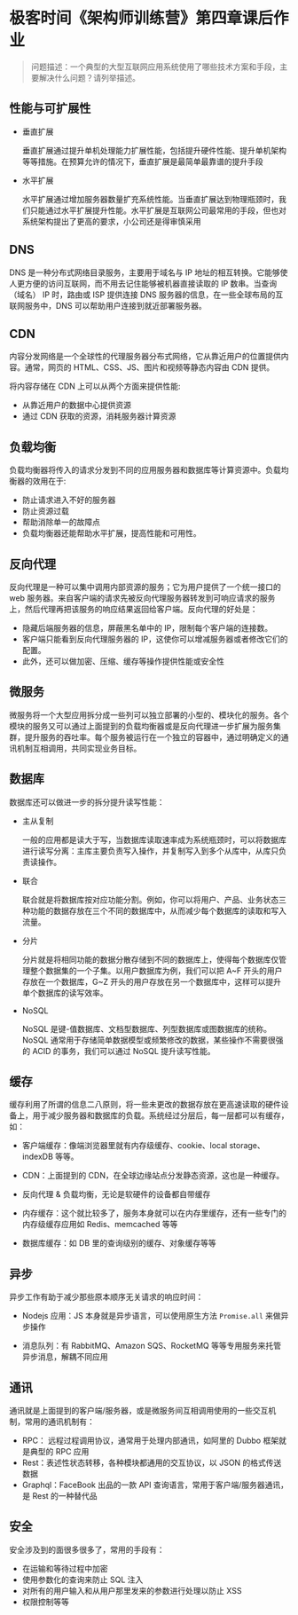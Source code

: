 # 极客时间《架构师训练营》第四章课后作业

> 问题描述：一个典型的大型互联网应用系统使用了哪些技术方案和手段，主要解决什么问题？请列举描述。

## 性能与可扩展性

- 垂直扩展

  垂直扩展通过提升单机处理能力扩展性能，包括提升硬件性能、提升单机架构等等措施。在预算允许的情况下，垂直扩展是最简单最靠谱的提升手段

- 水平扩展

  水平扩展通过增加服务器数量扩充系统性能。当垂直扩展达到物理瓶颈时，我们只能通过水平扩展提升性能。水平扩展是互联网公司最常用的手段，但也对系统架构提出了更高的要求，小公司还是得审慎采用

## DNS

DNS 是一种分布式网络目录服务，主要用于域名与 IP 地址的相互转换。它能够使人更方便的访问互联网，而不用去记住能够被机器直接读取的 IP 数串。当查询（域名） IP 时，路由或 ISP 提供连接 DNS 服务器的信息，在一些全球布局的互联网服务中，DNS 可以帮助用户连接到就近部署服务器。

## CDN

内容分发网络是一个全球性的代理服务器分布式网络，它从靠近用户的位置提供内容。通常，网页的 HTML、CSS、JS、图片和视频等静态内容由 CDN 提供。

将内容存储在 CDN 上可以从两个方面来提供性能:

- 从靠近用户的数据中心提供资源
- 通过 CDN 获取的资源，消耗服务器计算资源

## 负载均衡

负载均衡器将传入的请求分发到不同的应用服务器和数据库等计算资源中。负载均衡器的效用在于:

- 防止请求进入不好的服务器
- 防止资源过载
- 帮助消除单一的故障点
- 负载均衡器还能帮助水平扩展，提高性能和可用性。

## 反向代理

反向代理是一种可以集中调用内部资源的服务；它为用户提供了一个统一接口的 web 服务器。来自客户端的请求先被反向代理服务器转发到可响应请求的服务上，然后代理再把该服务的响应结果返回给客户端。反向代理的好处是：

- 隐藏后端服务器的信息，屏蔽黑名单中的 IP，限制每个客户端的连接数。
- 客户端只能看到反向代理服务器的 IP，这使你可以增减服务器或者修改它们的配置。
- 此外，还可以做加密、压缩、缓存等操作提供性能或安全性

## 微服务

微服务将一个大型应用拆分成一些列可以独立部署的小型的、模块化的服务。各个模块的服务又可以通过上面提到的负载均衡器或是反向代理进一步扩展为服务集群，提升服务的吞吐率。每个服务被运行在一个独立的容器中，通过明确定义的通讯机制互相调用，共同实现业务目标。

## 数据库

数据库还可以做进一步的拆分提升读写性能：

- 主从复制

  一般的应用都是读大于写，当数据库读取速率成为系统瓶颈时，可以将数据库进行读写分离：主库主要负责写入操作，并复制写入到多个从库中，从库只负责读操作。

- 联合

  联合就是将数据库按对应功能分割。例如，你可以将用户、产品、业务状态三种功能的数据存放在三个不同的数据库中，从而减少每个数据库的读取和写入流量。

- 分片

  分片就是将相同功能的数据分散存储到不同的数据库上，使得每个数据库仅管理整个数据集的一个子集。以用户数据库为例，我们可以把 A~F 开头的用户存放在一个数据库，G~Z 开头的用户存放在另一个数据库中，这样可以提升单个数据库的读写效率。

- NoSQL

  NoSQL 是键-值数据库、文档型数据库、列型数据库或图数据库的统称。NoSQL 通常用于存储简单数据模型或频繁修改的数据，某些操作不需要很强的 ACID 的事务，我们可以通过 NoSQL 提升读写性能。

## 缓存

缓存利用了所谓的信息二八原则，将一些未更改的数据存放在更高速读取的硬件设备上，用于减少服务器和数据库的负载。系统经过分层后，每一层都可以有缓存，如：

- 客户端缓存：像端浏览器里就有内存级缓存、cookie、local storage、indexDB 等等。

- CDN：上面提到的 CDN，在全球边缘站点分发静态资源，这也是一种缓存。

- 反向代理 & 负载均衡，无论是软硬件的设备都自带缓存

- 内存缓存：这个就比较多了，服务本身就可以在内存里缓存，还有一些专门的内存级缓存应用如 Redis、memcached 等等

- 数据库缓存：如 DB 里的查询级别的缓存、对象缓存等等

## 异步

异步工作有助于减少那些原本顺序无关请求的响应时间：

- Nodejs 应用：JS 本身就是异步语言，可以使用原生方法 `Promise.all` 来做异步操作

- 消息队列：有 RabbitMQ、Amazon SQS、RocketMQ 等等专用服务来托管异步消息，解耦不同应用

## 通讯

通讯就是上面提到的客户端/服务器，或是微服务间互相调用使用的一些交互机制，常用的通讯机制有：

- RPC： 远程过程调用协议，通常用于处理内部通讯，如阿里的 Dubbo 框架就是典型的 RPC 应用
- Rest：表述性状态转移，各种模块都通用的交互协议，以 JSON 的格式传送数据
- Graphql：FaceBook 出品的一款 API 查询语言，常用于客户端/服务器通讯，是 Rest 的一种替代品

## 安全

安全涉及到的面很多很多了，常用的手段有：

- 在运输和等待过程中加密
- 使用参数化的查询来防止 SQL 注入
- 对所有的用户输入和从用户那里发来的参数进行处理以防止 XSS
- 权限控制等等
